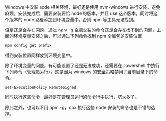 Windows 中安装 node 相关环境，最好还是使用 nvm-windows 进行安装，避免麻烦，安装完成后，需要安装要给 node 的版本，并且 use 这个版本，同时将这个版本的 node 路径添加到环境变量中，否则 npm 等工具无法找到。

但是还是会存在问题，通过 npm -g 全局安装的命令还是会存在找不到的问题，上面的环境变量安装之后，可以通过下列命令找到 npm 全局包的安装位置
```shell
npm config get prefix
```

得到安装位置同样放到环境变量中。

除了环境变量的问题，有可能设置了还是无法成功，还需要在 powershell 中执行下列命令（管理员运行），这是因为 windows 的[安全](https://cloud.tencent.com/developer/tools/blog-entry?target=https%3A%2F%2Fblog.fastmock.site%2Findex.php%2Ftag%2F%25E5%25AE%2589%25E5%2585%25A8%2F&source=article&objectId=2350043)策略禁用了当前目录下的命令。
```shell
set-ExecutionPolicy RemoteSigned
```

同时执行这些命令，最好是在管理员运行的命令行中执行，坑太多了。

除此之外，也可以不用 npm -g，npx 执行这些 node 安装的命令也是不错的选择。